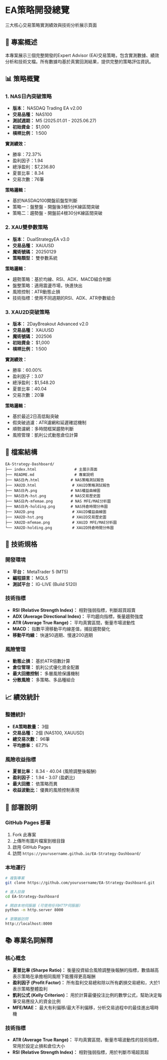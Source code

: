 # EA策略開發總覽

三大核心交易策略實測績效與技術分析展示頁面

## 🎯 專案概述

本專案展示三個完整開發的Expert Advisor (EA)交易策略，包含實測數據、績效分析和技術文檔。所有數據均基於真實回測結果，提供完整的策略評估資訊。

## 📊 策略概覽

### 1. NAS日內突破策略
- **版本：** NASDAQ Trading EA v2.00
- **交易品種：** NAS100
- **測試週期：** M5 (2025.01.01 - 2025.06.27)
- **初始資金：** $1,000
- **槓桿比例：** 1:500

**實測績效：**
- 勝率：72.37%
- 盈利因子：1.94
- 總淨盈利：$7,236.80
- 夏普比率：8.34
- 交易次數：76筆

**策略邏輯：**
- 基於NASDAQ100開盤前盤型判斷
- 策略一：盤整盤 - 開盤後3根5分K線區間突破
- 策略二：趨勢盤 - 開盤前4根30分K線區間突破

### 2. XAU雙參數策略
- **版本：** DualStrategyEA v3.0
- **交易品種：** XAUUSD
- **魔術號碼：** 20250129
- **策略類型：** 雙參數系統

**策略邏輯：**
- 趨勢策略：基於均線、RSI、ADX、MACD組合判斷
- 盤整策略：適用震盪市場，快進快出
- 風險控制：ATR動態止損
- 技術指標：使用不同週期的RSI、ADX、ATR參數組合

### 3. XAU2D突破策略
- **版本：** 2DayBreakout Advanced v2.0
- **交易品種：** XAUUSD
- **魔術號碼：** 202506
- **初始資金：** $1,000
- **槓桿比例：** 1:500

**實測績效：**
- 勝率：60.00%
- 盈利因子：3.07
- 總淨盈利：$1,548.20
- 夏普比率：40.04
- 交易次數：20筆

**策略邏輯：**
- 基於最近2日高低點突破
- 假突破過濾：ATR濾網和延遲確認機制
- 順勢濾網：多時間框架趨勢判斷
- 風險管理：凱利公式動態倉位計算

## 📁 檔案結構

```
EA-Strategy-Dashboard/
├── index.html                 # 主展示頁面
├── README.md                  # 專案說明
├── NAS日內.html              # NAS策略測試報告
├── XAU2D.html                # XAU2D策略測試報告
├── NAS日內.png               # NAS權益曲線圖
├── NAS日內-hst.png           # NAS交易歷史圖
├── NAS日內-mfemae.png        # NAS MFE/MAE分析圖
├── NAS日內-holding.png       # NAS持倉時間分佈圖
├── XAU2D.png                 # XAU2D權益曲線圖
├── XAU2D-hst.png             # XAU2D交易歷史圖
├── XAU2D-mfemae.png          # XAU2D MFE/MAE分析圖
└── XAU2D-holding.png         # XAU2D持倉時間分佈圖
```

## 🔧 技術規格

### 開發環境
- **平台：** MetaTrader 5 (MT5)
- **編程語言：** MQL5
- **測試平台：** IG-LIVE (Build 5120)

### 技術指標
- **RSI (Relative Strength Index)：** 相對強弱指標，判斷超買超賣
- **ADX (Average Directional Index)：** 平均趨向指標，衡量趨勢強度
- **ATR (Average True Range)：** 平均真實區間，衡量市場波動性
- **MACD：** 指數平滑移動平均線差值，捕捉趨勢變化
- **移動平均線：** 快速50週期、慢速200週期

### 風險管理
- **動態止損：** 基於ATR倍數計算
- **倉位管理：** 凱利公式優化資金配置
- **最大回撤控制：** 多層風險保護機制
- **分散風險：** 多策略、多品種組合

## 📈 績效統計

### 整體統計
- **EA策略數量：** 3個
- **交易品種：** 2個 (NAS100, XAUUSD)
- **總交易次數：** 96筆
- **平均勝率：** 67.7%

### 風險收益指標
- **夏普比率：** 8.34 - 40.04 (風險調整後報酬)
- **盈利因子：** 1.94 - 3.07 (盈虧比)
- **最大回撤：** 依策略而異
- **收益波動比：** 優異的風險控制表現

## 🚀 部署說明

### GitHub Pages 部署
1. Fork 此專案
2. 上傳所有圖片檔案到根目錄
3. 啟用 GitHub Pages
4. 訪問 `https://yourusername.github.io/EA-Strategy-Dashboard/`

### 本地運行
```bash
# 複製專案
git clone https://github.com/yourusername/EA-Strategy-Dashboard.git

# 進入目錄
cd EA-Strategy-Dashboard

# 開啟本地伺服器 (可使用任何HTTP伺服器)
python -m http.server 8000

# 瀏覽器訪問
http://localhost:8000
```

## 📚 專業名詞解釋

### 核心概念
- **夏普比率 (Sharpe Ratio)：** 衡量投資組合風險調整後報酬的指標，數值越高表示策略在承擔相同風險下能獲得更高報酬
- **盈利因子 (Profit Factor)：** 所有盈利交易總和除以所有虧損交易總和，大於1表示策略整體盈利
- **凱利公式 (Kelly Criterion)：** 用於計算最優投注比例的數學公式，幫助決定每筆交易應投入的資金比例
- **MFE/MAE：** 最大有利偏移/最大不利偏移，分析交易過程中的最佳進出場時機

### 技術指標
- **ATR (Average True Range)：** 平均真實區間，衡量市場波動性的技術指標，常用於設定止損和倉位大小
- **RSI (Relative Strength Index)：** 相對強弱指標，用於判斷市場超買超
